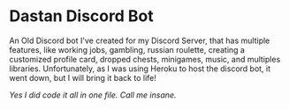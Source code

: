 # Dastan Discord Bot

An Old Discord bot I've created for my Discord Server, that has multiple features, like working jobs, gambling, russian roulette, creating a customized profile card, dropped chests, minigames, music, and multiples libraries. Unfortunately, as I was using Heroku to host the discord bot, it went down, but I will bring it back to life!

*Yes I did code it all in one file. Call me insane.*
